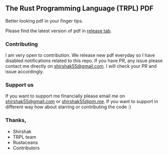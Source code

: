 ## The Rust Programming Language (TRPL) PDF

Better looking pdf in your finger tips.

Please find the latest version of pdf in [release tab](https://github.com/shirshak55/Rust-Book-In-PDF/releases).

### Contributing
I am very open to contribution. We release new pdf everyday so I have disabled notifications related to this repo. 
If you have PR, any issue please contact me directly on shirshak55@gmail.com. I will check your PR and issue accordingly.

### Support us

If you want to support me financially please email me on shirshak55@gmail.com or shirshak55@pm.me. If you want to support in 
different way how about starring or contributing the code :)

### Thanks,

-   Shirshak
-   TRPL team
-   Rustaceans
-   Contributors
